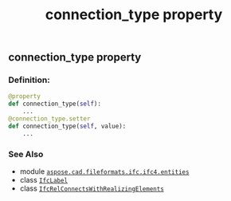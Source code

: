 ﻿---
title: connection_type property
second_title: Aspose.CAD for Python via .NET API References
description: 
type: docs
weight: 50
url: /python-net/aspose.cad.fileformats.ifc.ifc4.entities/ifcrelconnectswithrealizingelements/connection_type/
is_root: false
---

## connection_type property

### Definition:
```python
@property
def connection_type(self):
    ...
@connection_type.setter
def connection_type(self, value):
    ...
```

### See Also
* module [`aspose.cad.fileformats.ifc.ifc4.entities`](../../)
* class [`IfcLabel`](/cad/python-net/aspose.cad.fileformats.ifc.ifc4.types/ifclabel)
* class [`IfcRelConnectsWithRealizingElements`](/cad/python-net/aspose.cad.fileformats.ifc.ifc4.entities/ifcrelconnectswithrealizingelements)
